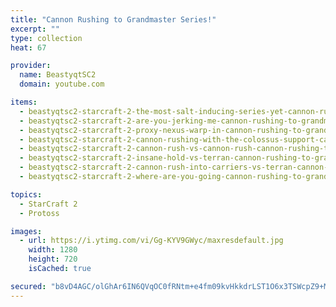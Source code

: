 ```yaml
---
title: "Cannon Rushing to Grandmaster Series!"
excerpt: ""
type: collection
heat: 67

provider:
  name: BeastyqtSC2
  domain: youtube.com

items:
  - beastyqtsc2-starcraft-2-the-most-salt-inducing-series-yet-cannon-rushing-to-grandmaster-episode-1
  - beastyqtsc2-starcraft-2-are-you-jerking-me-cannon-rushing-to-grandmaster-episode-2
  - beastyqtsc2-starcraft-2-proxy-nexus-warp-in-cannon-rushing-to-grandmaster-episode-3
  - beastyqtsc2-starcraft-2-cannon-rushing-with-the-colossus-support-cannon-rushing-to-grandmaster-episode-5
  - beastyqtsc2-starcraft-2-cannon-rush-vs-cannon-rush-cannon-rushing-to-grandmaster-episode-7
  - beastyqtsc2-starcraft-2-insane-hold-vs-terran-cannon-rushing-to-grandmaster-episode-8
  - beastyqtsc2-starcraft-2-cannon-rush-into-carriers-vs-terran-cannon-rushing-to-grandmaster-episode-9
  - beastyqtsc2-starcraft-2-where-are-you-going-cannon-rushing-to-grandmaster-episode-10

topics:
  - StarCraft 2
  - Protoss

images:
  - url: https://i.ytimg.com/vi/Gg-KYV9GWyc/maxresdefault.jpg
    width: 1280
    height: 720
    isCached: true

secured: "b8vD4AGC/olGhAr6IN6QVqOC0fRNtm+e4fm09kvHkkdrLST1O6x3TSWcpZ9+M5ZwVH5Iv256r8IK4A9PNlkNSCenV5TdE5PJ2J8OL6UkzD0OWqDj/GhLvVoqwe2z8HQPIELUooK0/c+LNevIXZnsaLoWQBqYYsnARtI/yr58izTtyPcORAWaZxwP752vhV3mLYGwnNY4nUhREgcLpREv5Kv5tRwwNwIzBEA58fxNMWwf0HFl9HCc+SbouqBETWfEv/IR0HlDumrpjJYVUzxvJKpmZTs/RarKiyXa+C9xlyk1Cja8VsWq8ZXhKcZZ/muV3XR8fNEhye8uzF0mqQ+j+9dnkO28bEvTJ4ZHqPCT1aU=;E5z6hN6+r97UK4GwNx8jsg=="
---
```


